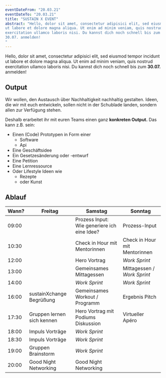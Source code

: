 ```yaml
---
eventDateFrom: "20.03.21"
eventDateTo: "20.03.21"
title: "SUSTAIN X EVENT"
abstract: "Hello, dolor sit amet, consectetur adipisici elit, sed eiusmod tempor incidunt
ut labore et dolore magna aliqua. Ut enim ad minim veniam, quis nostrud
exercitation ullamco laboris nisi. Du kannst dich noch schnell bis zum
30.07. anmelden!
"
---
```


Hello, dolor sit amet, consectetur adipisici elit, sed eiusmod tempor incidunt
ut labore et dolore magna aliqua. Ut enim ad minim veniam, quis nostrud
exercitation ullamco laboris nisi. Du kannst dich noch schnell bis zum
**30.07.** anmelden!

## Output

Wir wollen, den Austausch über Nachhaltigkeit nachhaltig gestalten. Ideen, die
wir mit euch entwickeln, sollen nicht in der Schublade landen, sondern allen zur
Verfügung stehen.

Deshalb erarbeitet ihr mit euren Teams einen ganz **konkreten Output.** Das kann
z.B. sein:

- Einen (Code) Prototypen in Form einer
  - Software
  - Api
- Eine Geschäftsidee
- Ein Gesetzesänderung oder -entwurf
- Eine Petition
- Eine Lernressource
- Oder Lifestyle Ideen wie
  - Rezepte
  - oder Kunst

## Ablauf

| Wann? | Freitag                    | Samstag                                     | Sonntag                       |
| ----- | -------------------------- | ------------------------------------------- | ----------------------------- |
| 09:00 |                            | Prozess Input: Wie generiere ich eine Idee? | Prozess-Input                 |
| 10:30 |                            | Check in Hour mit Mentorinnen               | Check in Hour mit Mentorinnen |
| 12:00 |                            | Hero Vortrag                                | _Work Sprint_                 |
| 13:00 |                            | Gemeinsames Mittagessen                     | Mittagessen / _Work Sprint_   |
| 14:00 |                            | _Work Sprint_                               | _Work Sprint_                 |
| 16:00 | sustainXchange Begrüßung   | Gemeinsames Workout / Programm              | Ergebnis Pitch                |
| 17:30 | Gruppen lernen sich kennen | Hero Vortrag mit Podiums Diskussion         | Virtueller Apéro              |
| 18:00 | Impuls Vorträge            | _Work Sprint_                               |                               |
| 18:30 | Impuls Vorträge            | _Work Sprint_                               |                               |
| 19:00 | Gruppen Brainstorm         | _Work Sprint_                               |                               |
| 20:00 | Good Night Networking      | Good Night Networking                       |                               |
